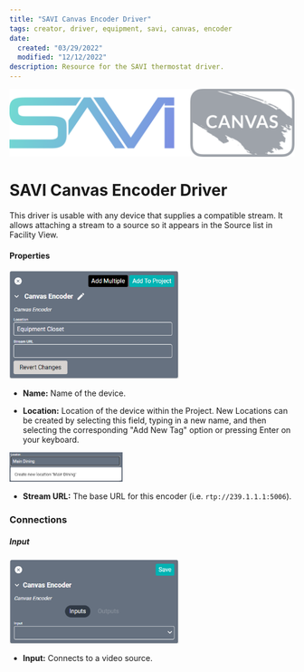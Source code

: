 ```yaml
---
title: "SAVI Canvas Encoder Driver"
tags: creator, driver, equipment, savi, canvas, encoder
date:
  created: "03/29/2022"
  modified: "12/12/2022"
description: Resource for the SAVI thermostat driver.
---
```


<div style="text-align: center">

<a href="../../../../Assets/Knowledge-Base/Creator/Drivers/Logos/savi-canvas-color-dark.png">
  <img src="../../../../Assets/Knowledge-Base/Creator/Drivers/Logos/savi-canvas-color-dark.png" alt="SAVI Logo" width="700" height="">
</a>
</div>

# SAVI Canvas Encoder Driver
This driver is usable with any device that supplies a compatible stream. It allows attaching a stream to a source so it appears in the Source list in Facility View.

#### Properties
<a href="../../../../Assets/Knowledge-Base/Creator/Drivers/canvas-encoder.png">
  <img src="../../../../Assets/Knowledge-Base/Creator/Drivers/canvas-encoder.png" alt="SAVI Canvas Encoder - configuration" width="300" height="">
</a>

* **Name:** Name of the device.

* **Location:** Location of the device within the Project. New Locations can be created by selecting this field, typing in a new name, and then selecting the corresponding "Add New Tag" option or pressing Enter on your keyboard.
<img src="../../../../Assets/Knowledge-Base/Creator/Drivers/locations-add.png" alt="Adding Main Dining Tag to Location" width="200" height="">

* **Stream URL:** The base URL for this encoder (i.e. `rtp://239.1.1.1:5006`).

### Connections

##### Input
<a href="../../../../Assets/Knowledge-Base/Creator/Drivers/canvas-encoder-connections-input.png">
  <img src="../../../../Assets/Knowledge-Base/Creator/Drivers/canvas-encoder-connections-input.png" alt="SAVI Canvas Encoder - connections- inputs" width="300" height="">
</a>

* **Input:** Connects to a video source.
